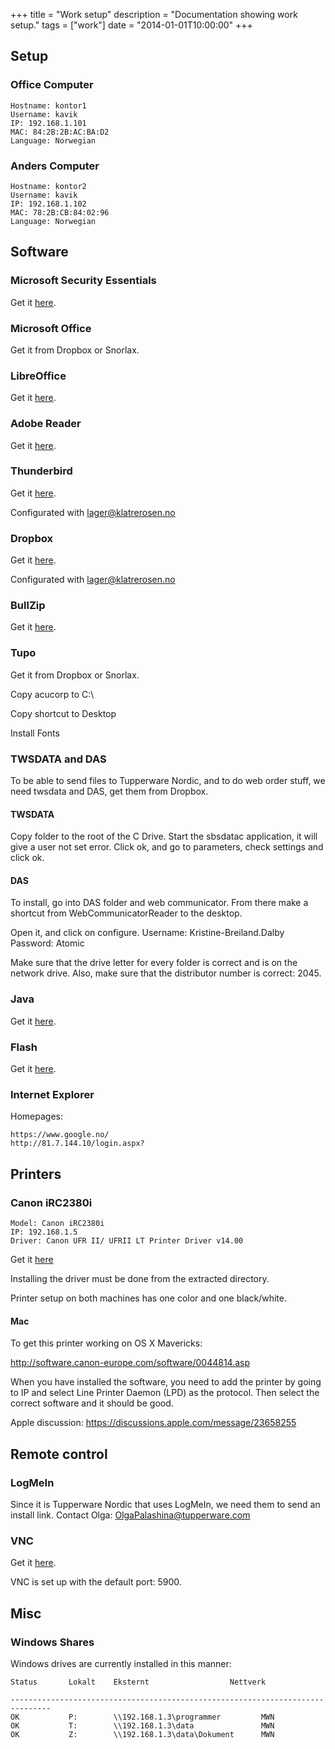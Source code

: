 +++
title = "Work setup"
description = "Documentation showing work setup."
tags = ["work"]
date = "2014-01-01T10:00:00"
+++



## Setup

### Office Computer

    
    Hostname: kontor1
    Username: kavik
    IP: 192.168.1.101
    MAC: 84:2B:2B:AC:BA:D2
    Language: Norwegian

### Anders Computer

    
    Hostname: kontor2
    Username: kavik
    IP: 192.168.1.102
    MAC: 78:2B:CB:84:02:96
    Language: Norwegian

## Software

### Microsoft Security Essentials
Get it [here](http://windows.microsoft.com/nb-no/windows/security-essentials-download).

### Microsoft Office
Get it from Dropbox or Snorlax.

### LibreOffice
Get it [here](http://www.libreoffice.org/download/libreoffice-fresh/).

### Adobe Reader
Get it [here](http://get.adobe.com/reader/otherversions/).

### Thunderbird
Get it [here](http://www.mozilla.org/en-US/thunderbird/).

Configurated with lager@klatrerosen.no

### Dropbox
Get it [here](https://www.dropbox.com/install).

Configurated with lager@klatrerosen.no

### BullZip
Get it [here](http://www.bullzip.com/products/pdf/download.php).

### Tupo
Get it from Dropbox or Snorlax.

Copy acucorp to C:\

Copy shortcut to Desktop

Install Fonts

### TWSDATA and DAS
To be able to send files to Tupperware Nordic, and to do web order stuff, we need twsdata and DAS, get them from Dropbox.

#### TWSDATA
Copy folder to the root of the C Drive.
Start the sbsdatac application, it will give a user not set error.
Click ok, and go to parameters, check settings and click ok.

#### DAS
To install, go into DAS folder and web communicator. From there make a shortcut from WebCommunicatorReader to the desktop.

Open it, and click on configure.
Username: Kristine-Breiland.Dalby
Password: Atomic

Make sure that the drive letter for every folder is correct and is on the network drive.
Also, make sure that the distributor number is correct: 2045.


### Java
Get it [here](http://java.com/en/download/manual.jsp).

### Flash
Get it [here](http://get.adobe.com/flashplayer/otherversions/).

### Internet Explorer
Homepages:

    
    https://www.google.no/
    http://81.7.144.10/login.aspx?

## Printers

### Canon iRC2380i

    
    Model: Canon iRC2380i
    IP: 192.168.1.5
    Driver: Canon UFR II/ UFRII LT Printer Driver v14.00

Get it [here](http://software.canon-europe.com/software/0043699_0010555.asp?model=)

Installing the driver must be done from the extracted directory.

Printer setup on both machines has one color and one black/white.

#### Mac
To get this printer working on OS X Mavericks:

http://software.canon-europe.com/software/0044814.asp

When you have installed the software, you need to add the printer by going to IP and select Line Printer Daemon (LPD) as the protocol. Then select the correct software and it should be good.

Apple discussion: https://discussions.apple.com/message/23658255

## Remote control

### LogMeIn
Since it is Tupperware Nordic that uses LogMeIn, we need them to send an install link.
Contact Olga: OlgaPalashina@tupperware.com

### VNC
Get it [here](http://www.tightvnc.com/download.php).

VNC is set up with the default port: 5900.

## Misc

### Windows Shares
Windows drives are currently installed in this manner:

    
    Status       Lokalt    Eksternt                  Nettverk

    -------------------------------------------------------------------------------
    OK           P:        \\192.168.1.3\programmer         MWN
    OK           T:        \\192.168.1.3\data               MWN
    OK           Z:        \\192.168.1.3\data\Dokument      MWN
